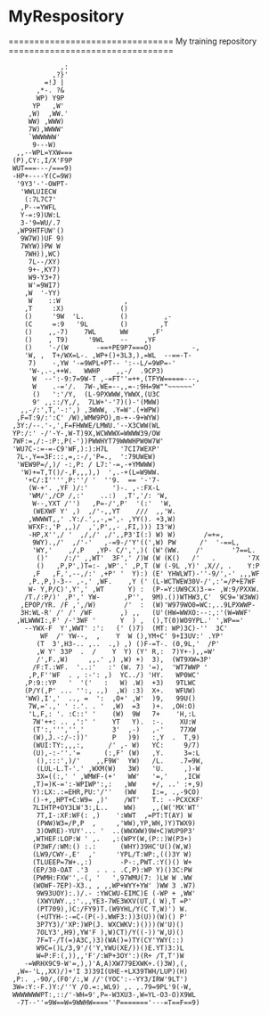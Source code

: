 # MyRespository

================================ My training repository ================================


                 ,:
               ,?}'
             =!J |
           ,*-. ?&
           WP) Y9P
          YP   ,W'
         ,W)  ,WW.'
         WW) ,WWW)
         7W),WWWW'
         `WWWWWW'
          9---W)
      ,,--WPL=YXW===
     (P),CY:,I/X'F9P
     WUT===---/===9)
     -HP+----Y(C=9W)
      '9Y3'-'-OWPT-
       'WWLUIECW
        (:7L7C7'
       ,P--=YWFL
       Y-=:9)UW:L
       3-'9=WU/.7
      ,WP9HTFUW'()
       9W7W))UF 9)
       7WYW))PW W
        7WH)),WC)
         7L--/XY)
         9+-,KY7)
         W9-Y3+7)
         W'=9WI7)
        ,W  '-YY)
         W    ::W                ,
        ,T     :X)              ()
        ()     '9W  'L.         ()         ,-
        (C     =:9   '9L        ()        ,T
        ()    ,,-7)    7WL      WW      ,F'
        ()    , T9)     '9WL    --    ,YF
        ()    '-/(W       -==+PE9P7===O)          -,
        'W, ,  T+/WX=L-. ,WP+()+3L3,),=WL  --==-T-
         7)    -,YW '-=9WPL+PT-- ':--L/=9WP=-'
         'W-,.-,++W.   WWHP    ,,-/  .9CP3)
          W  --':-9:7=9W-T ,-=FT''=++,(TFYW=====---,
          W    .-='/.  7W-,WE=--,,=-:9H=9W""~~~~~~'
          ()   ':'/Y,  (L-9PXWWW,YWWX,(U3C        
          9' ,,::/Y,/,  7LW+'-'7)()-'(MWW)
       ,,-/:',T,'-:',) ,3WWW, .Y=W'.(+WPW)
      ,F=T:9/:':C' /W),WMW9PO),m-+--9+WYW)
     ,3Y:/--.'-,',F=FHWWE/LMWU.'--X3CWW(WL
     YP:/:' -/'-Y-,W-T)9X,WCWWWX=WWWW39/OW
     7WF:=,/:-:P:,P(-'))PWWHYT79WWWHPW0W7W'
     'WU7C-:=-=-C9'WF,):):H7L   '7CI7WEXP'
      7L-,Y==3F:::,=,:-/,'P=.,  ':79UWEW)
      'WEW9P=/,)/ -:,P: / L7:'-=,-+YMWWW)
       'W)+=T,T()/-,F,,,),)  ',.-+(L=W9WW.
        '+C/:I'''',P:''/ '  ''9.  == '-'7-
         (W-+'. ,YF )/:'      ')-. ,-:FX-L
         'WM/',/CP /,:'    ..:)  ,T','/: 'W,
          W--,YXT /'')   ,P=-/',P'  '(:'  'W,
          (WEXWF Y' ,)  ,/'-,,YT    ///  ,,'W.
         ,WWWWT,,' .Y:/.',,-,=',- ,YY(). +3,W)
         WFXF:,'P ,,)/  ,',P',,- ,FI,))) I3'W)
         -HP,X'',/ '  ,/,/' ,/',,P3'I(:) W) W)       /=+=,
          9WY).,/'  ,/'-'   ,-=9-/'Y'((',W) PW      /'  '-==L,
          'WY,'    ,/,P   ,YP- C/',',)( (W'(WW.    /'       '7==L.
           ()'    /:/' ,,WT'  3F',' /)W (W (K()   /'   .        '7X
           ()   ,P,P',)T=:- ,WP'.' ,P,T (W (-9L ,Y)' ,X//, .    Y:P
          ,F   ,F,',--,/:' ,+P' '  Y):) (E' YHWLWT)-''-9/',-' ,,,WF
         ,P.,P,)-3-- ,-,' ,WF.    ,Y (' (L-WCTWEW30V-/',:'=/P+E7WF
         W- Y,P/C)',Y',' ,WT      Y) :  (P-=Y:UW9CX)3-=- ,W:9/PXXW.
        /T./:P/)' ,P',' YW-      ,P'',  9M).())WTHW3,C'  9C9='W3WW)
       ,EPOP/YR. /F ,',/W)       /'  :  (W)'W979WO0=WC:,..9LPXWWP-
       3H:WL-R' /' /' /WF       ,) ,,   (U'(HW=WWXO:--:,:'(W=WWF'
      ,WLWWWI:,F' /-'3WF '      Y  ) ,  (),T(0)WO9YPL.' ',WP=='
        --YWX-F  Y',WWT' :':   (' ()7)  (MT: WP)3C)-''  3C'
            WF  /' YW--,  ,    Y  W (),YM+C' 9+I3UV:' .YP'
           (T  3',H3-.. ,..  .,) ,) ()F-=T-. (0,9L,'  /P'
           ,W Y' 33P  .  /    Y  Y) (Y' R,:  7)Y+-),,=W'
           /',F.,W)     ,,.' ,) ,W) +)  3),  (WT9XW=3P'
          /F:T.:WF.  '..:'   :' (W. 7) '=),  'WT7WWP '
         ,P,F''WF  . , :-': ,)  YC../) 'HY.   WP0WC'
        ,P:9::YP   '  '('   :   W) .W)  +3)   9TLWC
        (P/Y(,P' ... '':, .,)  ,W) :3)  X+.   WFUW)
        'WW),I','  .., =  ':  ,O+' ,W'  )9,   99U()
         7W,='.,' ' :.'. . '  ,W)  =3   )+.  ,OH:O)
         'L,F,: '. :C::' '    (W)  9W   7+    'H,:L
          7W'++: .. ,':' '    YT   Y).  :-.    XU:W
          (T':,''','','       3'  ,-)   ,-'    77XW
          (W),J.-:/-:))'      P   )9)   :,Y  .  T,9)
          (WUI:TY:,,,:,      /' ,- W)   YC:     9/7)
          (U),-:-''.'=      (:,F' (W)   ,Y.     3=:L
           (),:::',)/'    ,,F9W'  YW)   /L.    .7=9W,
           (LUL-L.T-'.' ,WXM(W)   3W)   'U.     ,)-W
           3X=((:,' ' ,WMWF-(+'   WW'   '=,'    ,ICW
          ,T)=)K-=':-WPIWP':,:   ,WW    +/, ..' :+,9)
          Y):LX:.:=EHR,PU:'/''   (WW    I:=, .,-9CO)
          ()-+,,HPT+C:W9= ,)'    /WT'   T.: --PCXCKF'
          7LIHTP+OY3LW'3:,L..    WW)    ,,(W('MX'WT'
           7T,I-:XF:WF(: ,)    ':WWT  ,=PT:T(AY) W
           (PWW)W3=/P,P  ,     ,'WW),YP,WH,)Y)TWX9)
           3)OWRE)-YUY'... '  ..(WWXWW)9W+C)WUP9P3'
          ,WTHEF:LOP:W ' ,.   ,:(WPY(W,(P::)W(P3+)
          (P3WF/:WM:() :.:      (WHY)39HC'U()(W,W)
          (LW9/CWY-,E'  ,'     'YPL/T:WP:,(()3Y W)
          (TLUEEP=7W+.,:)       -P-:,PWT.:Y()() W+
          (EP/30-OAT .'3  . . . .C,P):WP Y)()3C:PW
          (PWMH:FXW'',-(, '   ',97WMU(7: )LW W .WW
          (WOWF-7EP)-X3., , ,,WP+WYY+YW' )WW 3 .W7)
           9W93UOY):.)/.- :YWCWU-EIMC)E (-WP + ,WW'
           (XWYUWY.,:'.,,YE3-7WE3WXV(UT,( W),T =P'
           (PT709),)C:/FY9)T.(W9YHL/Y(C T,W)') W.
           (+UTYH-:-=C-(P(-).WWF3:))3(U))(W)() P'
           3P7Y3)/'XP:)WP(J. WXCWKV:)()))(W'U)()
           7OLY3',H9),YW'F ),W)CT)/Y((-))'W,U)()
           7F=T-/T(=)A3C,)3)(WA()=)TY(CY'YWY(::)
           W9C=()L/3,9'/('Y,YWU(XE/))()E.YT)3:)L
           W=P:F:(,)),,'F'/:WP+3OY':)(R+ /T,T')W
        -=WRHX9C9-W'=,),)'A,A)XW779EXWK+.()3W),(,
      ,W=-'L,,XX)/)+'I 3)39I(UHE-+LX39TWH/LUP)(H)
     ,P:. ,-90/,(F0'/:,W //'(YOC':--YY3/IRW'9LT')
     3W=:Y:-F.)Y:/''Y /O.=:,WL9) ,. ,.79=9PL'9(-W,
     WWWWWWWPT:,::/'-WH=9',P=-W3XU3-,W=YL-O3-O)X9WL
      -7T--''=9W==W=9WWHW====''P======='---=T==F==9)

